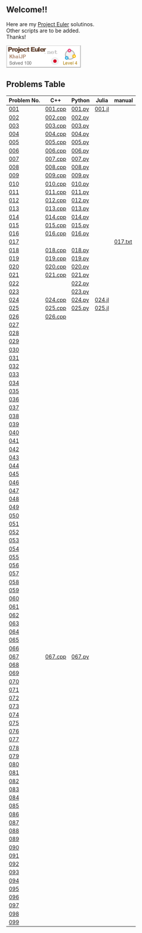 ## Welcome!!
Here are my [Project Euler](https://projecteuler.net/about) solutinos.  
Other scripts are to be added.  
Thanks!  

![asof 02/Apr/2024](figures/KhaiJP.png)


## Problems Table
| Problem No. | C++ | Python | Julia | manual |
| ------------ | --- | ------ | ----- | ------ |
| [001](https://projecteuler.net/problem=1) | [001.cpp](\<100/001/001.cpp) | [001.py](\<100/001/001.py) | [001.jl](\<100/001/001.jl) |  |
| [002](https://projecteuler.net/problem=2) | [002.cpp](\<100/002/002.cpp) | [002.py](\<100/002/002.py) |  |  |
| [003](https://projecteuler.net/problem=3) | [003.cpp](\<100/003/003.cpp) | [003.py](\<100/003/003.py) |  |  |
| [004](https://projecteuler.net/problem=4) | [004.cpp](\<100/004/004.cpp) | [004.py](\<100/004/004.py) |  |  |
| [005](https://projecteuler.net/problem=5) | [005.cpp](\<100/005/005.cpp) | [005.py](\<100/005/005.py) |  |  |
| [006](https://projecteuler.net/problem=6) | [006.cpp](\<100/006/006.cpp) | [006.py](\<100/006/006.py) |  |  |
| [007](https://projecteuler.net/problem=7) | [007.cpp](\<100/007/007.cpp) | [007.py](\<100/007/007.py) |  |  |
| [008](https://projecteuler.net/problem=8) | [008.cpp](\<100/008/008.cpp) | [008.py](\<100/008/008.py) |  |  |
| [009](https://projecteuler.net/problem=10) | [009.cpp](\<100/009/009.cpp) | [009.py](\<100/009/009.py) |  |  |
| [010](https://projecteuler.net/problem=10) | [010.cpp](\<100/010/010.cpp) | [010.py](\<100/010/010.py) |  |  |
| [011](https://projecteuler.net/problem=11) | [011.cpp](\<100/011/011.cpp) | [011.py](\<100/011/011.py) |  |  |
| [012](https://projecteuler.net/problem=12) | [012.cpp](\<100/012/012.cpp) | [012.py](\<100/012/012.py) |  |  |
| [013](https://projecteuler.net/problem=13) | [013.cpp](\<100/013/013.cpp) | [013.py](\<100/013/013.py) |  |  |
| [014](https://projecteuler.net/problem=14) | [014.cpp](\<100/014/014.cpp) | [014.py](\<100/014/014.py) |  |  |
| [015](https://projecteuler.net/problem=15) | [015.cpp](\<100/015/015.cpp) | [015.py](\<100/015/015.py) |  |  |
| [016](https://projecteuler.net/problem=16) | [016.cpp](\<100/016/016.cpp) | [016.py](\<100/016/016.py) |  |  |
| [017](https://projecteuler.net/problem=17) |  |  |  | [017.txt](\<100/017/017.txt) |
| [018](https://projecteuler.net/problem=18) | [018.cpp](\<100/018/018.cpp) | [018.py](\<100/018/018.py) |  |  |
| [019](https://projecteuler.net/problem=19) | [019.cpp](\<100/019/019.cpp) | [019.py](\<100/019/019.py) |  |  |
| [020](https://projecteuler.net/problem=20) | [020.cpp](\<100/020/020.cpp) | [020.py](\<100/020/020.py) |  |  |
| [021](https://projecteuler.net/problem=21) | [021.cpp](\<100/021/021.cpp) | [021.py](\<100/021/021.py) |  |  |
| [022](https://projecteuler.net/problem=22) |  | [022.py](\<100/022/022.py) |  |  |
| [023](https://projecteuler.net/problem=23) |  | [023.py](\<100/023/023.py) |  |  |
| [024](https://projecteuler.net/problem=24) | [024.cpp](\<100/024/024.cpp) | [024.py](\<100/024/024.py) | [024.jl](\<100/024/024.jl) |  |
| [025](https://projecteuler.net/problem=25) | [025.cpp](\<100/025/025.cpp) | [025.py](\<100/025/025.py) | [025.jl](\<100/025/025.jl) |  |
| [026](https://projecteuler.net/problem=26) | [026.cpp](\<100/026/026.cpp) | <!-- [025.py](\<100/025/025.py) --> | <!-- [025.jl](\<100/025/025.jl) --> |  |
| [027](https://projecteuler.net/problem=27) | <!-- [027.cpp](\<100/027/027.cpp) --> | <!-- [027.py](\<100/027/027.py) --> | <!-- [027.jl](\<100/027/027.jl) --> |  |
| [028](https://projecteuler.net/problem=28) | <!-- [028.cpp](\<100/028/028.cpp) --> | <!-- [028.py](\<100/028/028.py) --> | <!-- [028.jl](\<100/028/028.jl) --> |  |
| [029](https://projecteuler.net/problem=29) | <!-- [029.cpp](\<100/029/029.cpp) --> | <!-- [029.py](\<100/029/029.py) --> | <!-- [029.jl](\<100/029/029.jl) --> |  |
| [030](https://projecteuler.net/problem=30) | <!-- [030.cpp](\<100/030/030.cpp) --> | <!-- [030.py](\<100/030/030.py) --> | <!-- [030.jl](\<100/030/030.jl) --> |  |
| [031](https://projecteuler.net/problem=31) | <!-- [031.cpp](\<100/031/031.cpp) --> | <!-- [031.py](\<100/031/031.py) --> | <!-- [031.jl](\<100/031/031.jl) --> |  |
| [032](https://projecteuler.net/problem=32) | <!-- [032.cpp](\<100/032/032.cpp) --> | <!-- [032.py](\<100/032/032.py) --> | <!-- [032.jl](\<100/032/032.jl) --> |  |
| [033](https://projecteuler.net/problem=33) | <!-- [033.cpp](\<100/033/033.cpp) --> | <!-- [033.py](\<100/033/033.py) --> | <!-- [033.jl](\<100/033/033.jl) --> |  |
| [034](https://projecteuler.net/problem=34) | <!-- [034.cpp](\<100/034/034.cpp) --> | <!-- [034.py](\<100/034/034.py) --> | <!-- [034.jl](\<100/034/034.jl) --> |  |
| [035](https://projecteuler.net/problem=35) | <!-- [035.cpp](\<100/035/035.cpp) --> | <!-- [035.py](\<100/035/035.py) --> | <!-- [035.jl](\<100/035/035.jl) --> |  |
| [036](https://projecteuler.net/problem=36) | <!-- [036.cpp](\<100/036/036.cpp) --> | <!-- [036.py](\<100/036/036.py) --> | <!-- [036.jl](\<100/036/036.jl) --> |  |
| [037](https://projecteuler.net/problem=37) | <!-- [037.cpp](\<100/037/037.cpp) --> | <!-- [037.py](\<100/037/037.py) --> | <!-- [037.jl](\<100/037/037.jl) --> |  |
| [038](https://projecteuler.net/problem=38) | <!-- [038.cpp](\<100/038/038.cpp) --> | <!-- [038.py](\<100/038/038.py) --> | <!-- [038.jl](\<100/038/038.jl) --> |  |
| [039](https://projecteuler.net/problem=39) | <!-- [039.cpp](\<100/039/039.cpp) --> | <!-- [039.py](\<100/039/039.py) --> | <!-- [039.jl](\<100/039/039.jl) --> |  |
| [040](https://projecteuler.net/problem=40) | <!-- [040.cpp](\<100/040/040.cpp) --> | <!-- [040.py](\<100/040/040.py) --> | <!-- [040.jl](\<100/040/040.jl) --> |  |
| [041](https://projecteuler.net/problem=41) | <!-- [041.cpp](\<100/041/041.cpp) --> | <!-- [041.py](\<100/041/041.py) --> | <!-- [041.jl](\<100/041/041.jl) --> |  |
| [042](https://projecteuler.net/problem=42) | <!-- [042.cpp](\<100/042/042.cpp) --> | <!-- [042.py](\<100/042/042.py) --> | <!-- [042.jl](\<100/042/042.jl) --> |  |
| [043](https://projecteuler.net/problem=43) | <!-- [043.cpp](\<100/043/043.cpp) --> | <!-- [043.py](\<100/043/043.py) --> | <!-- [043.jl](\<100/043/043.jl) --> |  |
| [044](https://projecteuler.net/problem=44) | <!-- [044.cpp](\<100/044/044.cpp) --> | <!-- [044.py](\<100/044/044.py) --> | <!-- [044.jl](\<100/044/044.jl) --> |  |
| [045](https://projecteuler.net/problem=45) | <!-- [045.cpp](\<100/045/045.cpp) --> | <!-- [045.py](\<100/045/045.py) --> | <!-- [045.jl](\<100/045/045.jl) --> |  |
| [046](https://projecteuler.net/problem=46) | <!-- [046.cpp](\<100/046/046.cpp) --> | <!-- [046.py](\<100/046/046.py) --> | <!-- [046.jl](\<100/046/046.jl) --> |  |
| [047](https://projecteuler.net/problem=47) | <!-- [047.cpp](\<100/047/047.cpp) --> | <!-- [047.py](\<100/047/047.py) --> | <!-- [047.jl](\<100/047/047.jl) --> |  |
| [048](https://projecteuler.net/problem=48) | <!-- [048.cpp](\<100/048/048.cpp) --> | <!-- [048.py](\<100/048/048.py) --> | <!-- [048.jl](\<100/048/048.jl) --> |  |
| [049](https://projecteuler.net/problem=49) | <!-- [049.cpp](\<100/049/049.cpp) --> | <!-- [049.py](\<100/049/049.py) --> | <!-- [049.jl](\<100/049/049.jl) --> |  |
| [050](https://projecteuler.net/problem=50) | <!-- [050.cpp](\<100/050/050.cpp) --> | <!-- [050.py](\<100/050/050.py) --> | <!-- [050.jl](\<100/050/050.jl) --> |  |
| [051](https://projecteuler.net/problem=51) | <!-- [051.cpp](\<100/051/051.cpp) --> | <!-- [051.py](\<100/051/051.py) --> | <!-- [051.jl](\<100/051/051.jl) --> |  |
| [052](https://projecteuler.net/problem=52) | <!-- [052.cpp](\<100/052/052.cpp) --> | <!-- [052.py](\<100/052/052.py) --> | <!-- [052.jl](\<100/052/052.jl) --> |  |
| [053](https://projecteuler.net/problem=53) | <!-- [053.cpp](\<100/053/053.cpp) --> | <!-- [053.py](\<100/053/053.py) --> | <!-- [053.jl](\<100/053/053.jl) --> |  |
| [054](https://projecteuler.net/problem=54) | <!-- [054.cpp](\<100/054/054.cpp) --> | <!-- [054.py](\<100/054/054.py) --> | <!-- [054.jl](\<100/054/054.jl) --> |  |
| [055](https://projecteuler.net/problem=55) | <!-- [055.cpp](\<100/055/055.cpp) --> | <!-- [055.py](\<100/055/055.py) --> | <!-- [055.jl](\<100/055/055.jl) --> |  |
| [056](https://projecteuler.net/problem=56) | <!-- [056.cpp](\<100/056/056.cpp) --> | <!-- [056.py](\<100/056/056.py) --> | <!-- [056.jl](\<100/056/056.jl) --> |  |
| [057](https://projecteuler.net/problem=57) | <!-- [057.cpp](\<100/057/057.cpp) --> | <!-- [057.py](\<100/057/057.py) --> | <!-- [057.jl](\<100/057/057.jl) --> |  |
| [058](https://projecteuler.net/problem=58) | <!-- [058.cpp](\<100/058/058.cpp) --> | <!-- [058.py](\<100/058/058.py) --> | <!-- [058.jl](\<100/058/058.jl) --> |  |
| [059](https://projecteuler.net/problem=59) | <!-- [059.cpp](\<100/059/059.cpp) --> | <!-- [059.py](\<100/059/059.py) --> | <!-- [059.jl](\<100/059/059.jl) --> |  |
| [060](https://projecteuler.net/problem=60) | <!-- [060.cpp](\<100/060/060.cpp) --> | <!-- [060.py](\<100/060/060.py) --> | <!-- [060.jl](\<100/060/060.jl) --> |  |
| [061](https://projecteuler.net/problem=61) | <!-- [061.cpp](\<100/061/061.cpp) --> | <!-- [061.py](\<100/061/061.py) --> | <!-- [061.jl](\<100/061/061.jl) --> |  |
| [062](https://projecteuler.net/problem=62) | <!-- [062.cpp](\<100/062/062.cpp) --> | <!-- [062.py](\<100/062/062.py) --> | <!-- [062.jl](\<100/062/062.jl) --> |  |
| [063](https://projecteuler.net/problem=63) | <!-- [063.cpp](\<100/063/063.cpp) --> | <!-- [063.py](\<100/063/063.py) --> | <!-- [063.jl](\<100/063/063.jl) --> |  |
| [064](https://projecteuler.net/problem=64) | <!-- [064.cpp](\<100/064/064.cpp) --> | <!-- [064.py](\<100/064/064.py) --> | <!-- [064.jl](\<100/064/064.jl) --> |  |
| [065](https://projecteuler.net/problem=65) | <!-- [065.cpp](\<100/065/065.cpp) --> | <!-- [065.py](\<100/065/065.py) --> | <!-- [065.jl](\<100/065/065.jl) --> |  |
| [066](https://projecteuler.net/problem=66) | <!-- [066.cpp](\<100/066/066.cpp) --> | <!-- [066.py](\<100/066/066.py) --> | <!-- [066.jl](\<100/066/066.jl) --> |  |
| [067](https://projecteuler.net/problem=67) | [067.cpp](\<100/067/067.cpp) | [067.py](\<100/067/067.py) | <!-- [067.jl](\<100/067/067.jl) --> |  |
| [068](https://projecteuler.net/problem=68) | <!-- [068.cpp](\<100/068/068.cpp) --> | <!-- [068.py](\<100/068/068.py) --> | <!-- [068.jl](\<100/068/068.jl) --> |  |
| [069](https://projecteuler.net/problem=69) | <!-- [069.cpp](\<100/069/069.cpp) --> | <!-- [069.py](\<100/069/069.py) --> | <!-- [069.jl](\<100/069/069.jl) --> |  |
| [070](https://projecteuler.net/problem=70) | <!-- [070.cpp](\<100/070/070.cpp) --> | <!-- [070.py](\<100/070/070.py) --> | <!-- [070.jl](\<100/070/070.jl) --> |  |
| [071](https://projecteuler.net/problem=71) | <!-- [071.cpp](\<100/071/071.cpp) --> | <!-- [071.py](\<100/071/071.py) --> | <!-- [071.jl](\<100/071/071.jl) --> |  |
| [072](https://projecteuler.net/problem=72) | <!-- [072.cpp](\<100/072/072.cpp) --> | <!-- [072.py](\<100/072/072.py) --> | <!-- [072.jl](\<100/072/072.jl) --> |  |
| [073](https://projecteuler.net/problem=73) | <!-- [073.cpp](\<100/073/073.cpp) --> | <!-- [073.py](\<100/073/073.py) --> | <!-- [073.jl](\<100/073/073.jl) --> |  |
| [074](https://projecteuler.net/problem=74) | <!-- [074.cpp](\<100/074/074.cpp) --> | <!-- [074.py](\<100/074/074.py) --> | <!-- [074.jl](\<100/074/074.jl) --> |  |
| [075](https://projecteuler.net/problem=75) | <!-- [075.cpp](\<100/075/075.cpp) --> | <!-- [075.py](\<100/075/075.py) --> | <!-- [075.jl](\<100/075/075.jl) --> |  |
| [076](https://projecteuler.net/problem=76) | <!-- [076.cpp](\<100/076/076.cpp) --> | <!-- [076.py](\<100/076/076.py) --> | <!-- [076.jl](\<100/076/076.jl) --> |  |
| [077](https://projecteuler.net/problem=77) | <!-- [077.cpp](\<100/077/077.cpp) --> | <!-- [077.py](\<100/077/077.py) --> | <!-- [077.jl](\<100/077/077.jl) --> |  |
| [078](https://projecteuler.net/problem=78) | <!-- [078.cpp](\<100/078/078.cpp) --> | <!-- [078.py](\<100/078/078.py) --> | <!-- [078.jl](\<100/078/078.jl) --> |  |
| [079](https://projecteuler.net/problem=79) | <!-- [079.cpp](\<100/079/079.cpp) --> | <!-- [079.py](\<100/079/079.py) --> | <!-- [079.jl](\<100/079/079.jl) --> |  |
| [080](https://projecteuler.net/problem=80) | <!-- [080.cpp](\<100/080/080.cpp) --> | <!-- [080.py](\<100/080/080.py) --> | <!-- [080.jl](\<100/080/080.jl) --> |  |
| [081](https://projecteuler.net/problem=81) | <!-- [081.cpp](\<100/081/081.cpp) --> | <!-- [081.py](\<100/081/081.py) --> | <!-- [081.jl](\<100/081/081.jl) --> |  |
| [082](https://projecteuler.net/problem=82) | <!-- [082.cpp](\<100/082/082.cpp) --> | <!-- [082.py](\<100/082/082.py) --> | <!-- [082.jl](\<100/082/082.jl) --> |  |
| [083](https://projecteuler.net/problem=83) | <!-- [083.cpp](\<100/083/083.cpp) --> | <!-- [083.py](\<100/083/083.py) --> | <!-- [083.jl](\<100/083/083.jl) --> |  |
| [084](https://projecteuler.net/problem=84) | <!-- [084.cpp](\<100/084/084.cpp) --> | <!-- [084.py](\<100/084/084.py) --> | <!-- [084.jl](\<100/084/084.jl) --> |  |
| [085](https://projecteuler.net/problem=85) | <!-- [085.cpp](\<100/085/085.cpp) --> | <!-- [085.py](\<100/085/085.py) --> | <!-- [085.jl](\<100/085/085.jl) --> |  |
| [086](https://projecteuler.net/problem=86) | <!-- [086.cpp](\<100/086/086.cpp) --> | <!-- [086.py](\<100/086/086.py) --> | <!-- [086.jl](\<100/086/086.jl) --> |  |
| [087](https://projecteuler.net/problem=87) | <!-- [087.cpp](\<100/087/087.cpp) --> | <!-- [087.py](\<100/087/087.py) --> | <!-- [087.jl](\<100/087/087.jl) --> |  |
| [088](https://projecteuler.net/problem=88) | <!-- [088.cpp](\<100/088/088.cpp) --> | <!-- [088.py](\<100/088/088.py) --> | <!-- [088.jl](\<100/088/088.jl) --> |  |
| [089](https://projecteuler.net/problem=89) | <!-- [089.cpp](\<100/089/089.cpp) --> | <!-- [089.py](\<100/089/089.py) --> | <!-- [089.jl](\<100/089/089.jl) --> |  |
| [090](https://projecteuler.net/problem=90) | <!-- [090.cpp](\<100/090/090.cpp) --> | <!-- [090.py](\<100/090/090.py) --> | <!-- [090.jl](\<100/090/090.jl) --> |  |
| [091](https://projecteuler.net/problem=91) | <!-- [091.cpp](\<100/091/091.cpp) --> | <!-- [091.py](\<100/091/091.py) --> | <!-- [091.jl](\<100/091/091.jl) --> |  |
| [092](https://projecteuler.net/problem=92) | <!-- [092.cpp](\<100/092/092.cpp) --> | <!-- [092.py](\<100/092/092.py) --> | <!-- [092.jl](\<100/092/092.jl) --> |  |
| [093](https://projecteuler.net/problem=93) | <!-- [093.cpp](\<100/093/093.cpp) --> | <!-- [093.py](\<100/093/093.py) --> | <!-- [093.jl](\<100/093/093.jl) --> |  |
| [094](https://projecteuler.net/problem=94) | <!-- [094.cpp](\<100/094/094.cpp) --> | <!-- [094.py](\<100/094/094.py) --> | <!-- [094.jl](\<100/094/094.jl) --> |  |
| [095](https://projecteuler.net/problem=95) | <!-- [095.cpp](\<100/095/095.cpp) --> | <!-- [095.py](\<100/095/095.py) --> | <!-- [095.jl](\<100/095/095.jl) --> |  |
| [096](https://projecteuler.net/problem=96) | <!-- [096.cpp](\<100/096/096.cpp) --> | <!-- [096.py](\<100/096/096.py) --> | <!-- [096.jl](\<100/096/096.jl) --> |  |
| [097](https://projecteuler.net/problem=97) | <!-- [097.cpp](\<100/097/097.cpp) --> | <!-- [097.py](\<100/097/097.py) --> | <!-- [097.jl](\<100/097/097.jl) --> |  |
| [098](https://projecteuler.net/problem=98) | <!-- [098.cpp](\<100/098/098.cpp) --> | <!-- [098.py](\<100/098/098.py) --> | <!-- [098.jl](\<100/098/098.jl) --> |  |
| [099](https://projecteuler.net/problem=99) | <!-- [099.cpp](\<100/099/099.cpp) --> | <!-- [099.py](\<100/099/099.py) --> | <!-- [099.jl](\<100/099/099.jl) --> |  |
